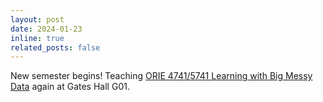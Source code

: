 ```yaml
---
layout: post
date: 2024-01-23 
inline: true
related_posts: false
---
```


New semester begins! Teaching [ORIE 4741/5741 Learning with Big Messy Data](https://canvas.cornell.edu/courses/62820) again at Gates Hall G01.

